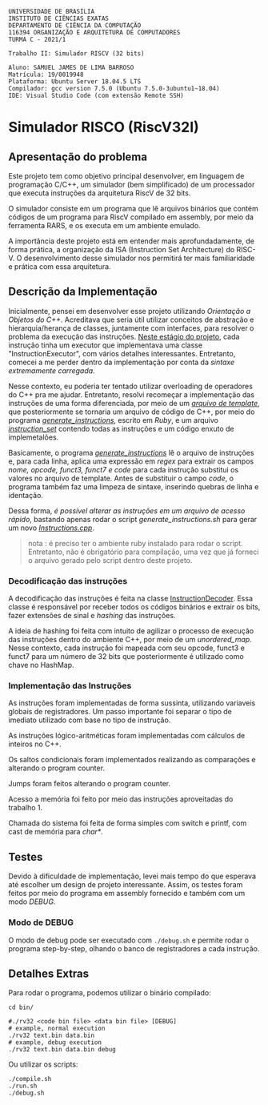 ```
UNIVERSIDADE DE BRASÍLIA
INSTITUTO DE CIÊNCIAS EXATAS 
DEPARTAMENTO DE CIÊNCIA DA COMPUTAÇÃO
116394 ORGANIZAÇÃO E ARQUITETURA DE COMPUTADORES 
TURMA C - 2021/1

Trabalho II: Simulador RISCV (32 bits)

Aluno: SAMUEL JAMES DE LIMA BARROSO
Matrícula: 19/0019948
Plataforma: Ubuntu Server 18.04.5 LTS
Compilador: gcc version 7.5.0 (Ubuntu 7.5.0-3ubuntu1~18.04)
IDE: Visual Studio Code (com extensão Remote SSH)
```

# Simulador RISCO (RiscV32I)

## Apresentação do problema
	
Este projeto tem como objetivo principal desenvolver, em linguagem de programação C/C++, um simulador (bem simplificado) de um processador que executa instruções da arquitetura RiscV de 32 bits. 

O simulador consiste em um programa que lê arquivos binários que contém códigos de um programa para RiscV compilado em assembly, por meio da ferramenta RARS, e os executa em um ambiente emulado.

A importância deste projeto está em entender mais aprofundadamente, de forma prática, a organização da ISA (Instruction Set Architecture) do RISC-V. O desenvolvimento desse simulador nos permitirá ter mais familiaridade e prática com essa arquitetura.

## Descrição da Implementação

Inicialmente, pensei em desenvolver esse projeto utilizando *Orientação a Objetos do C++*. Acreditava que seria útil utilizar conceitos de abstração e hierarquia/herança de classes, juntamente com interfaces, para resolver o problema da execução das instruções. [Neste estágio do projeto](https://github.com/SAMXPS/OAC-UnB/commit/12bb4b92d1f79e17bdb099a2a34838f6270cd76f#diff-ad77bbbac4b34264abae0831a0aa1289bdaa3f76474973f45b810cebe00dbea3), cada instrução tinha um executor que implementava uma classe "InstructionExecutor", com vários detalhes interessantes. Entretanto, comecei a me perder dentro da implementação por conta da *sintaxe extremamente carregada*.

Nesse contexto, eu poderia ter tentado utilizar overloading de operadores do C++ pra me ajudar. Entretanto, resolvi recomeçar a implementação das instruções de uma forma diferenciada, por meio de um [*arquivo de template*](template/instructions.cpp.template), que posteriormente se tornaria um arquivo de código de C++, por meio do programa [*generate_instructions*](template/generate_instructions.rb), escrito em *Ruby*, e um arquivo [*instruction_set*](template/instruction_set) contendo todas as instruções e um código enxuto de implemetalões.

Basicamente, o programa [*generate_instructions*](template/generate_instructions.rb) lê o arquivo de instruções e, para cada linha, aplica uma expressão em *regex* para extrair os campos *nome, opcode, funct3, funct7 e code* para cada instrução substitui os valores no arquivo de template. Antes de substituir o campo *code*, o programa também faz uma limpeza de sintaxe, inserindo quebras de linha e identação.

Dessa forma, *é possível alterar as instruções em um arquivo de acesso rápido*, bastando apenas rodar o script *generate_instructions.sh* para gerar um novo [*Instructions.cpp*](src/Instructions.cpp).
> nota : é preciso ter o ambiente ruby instalado para rodar o script. Entretanto, não é obrigatório para compilação, uma vez que já forneci o arquivo gerado pelo script dentro deste projeto.

### Decodificação das instruções

A decodificação das instruções é feita na classe [InstructionDecoder](src/InstructionDecoder.hpp). Essa classe é responsável por receber todos os códigos binários e extrair os bits, fazer extensões de sinal e *hashing* das instruções.

A ideia de hashing foi feita com intuito de agilizar o processo de execução das instruções dentro do ambiente C++, por meio de um *unordered_map*. Nesse contexto, cada instrução foi mapeada com seu opcode, funct3 e funct7 para um número de 32 bits que posteriormente é utilizado como chave no HashMap.

### Implementação das Instruções

As instruções foram implementadas de forma sussinta, utilizando variaveis globais de registradores. Um passo importante foi separar o tipo de imediato utilizado com base no tipo de instrução.

As instruções lógico-aritméticas foram implementadas com cálculos de inteiros no C++.

Os saltos condicionais foram implementados realizando as comparações e alterando o program counter.

Jumps foram feitos alterando o program counter.

Acesso a memória foi feito por meio das instruções aproveitadas do trabalho 1.

Chamada do sistema foi feita de forma simples com switch e printf, com cast de memória para *char\**.

## Testes

Devido à dificuldade de implementação, levei mais tempo do que esperava até escolher um design de projeto interessante. Assim, os testes foram feitos por meio do programa em assembly fornecido e também com um modo *DEBUG*.

### Modo de DEBUG

O modo de debug pode ser executado com ```./debug.sh``` e permite rodar o programa step-by-step, olhando o banco de registradores a cada instrução.

## Detalhes Extras

Para rodar o programa, podemos utilizar o binário compilado:

```
cd bin/

#./rv32 <code bin file> <data bin file> [DEBUG]
# example, normal execution
./rv32 text.bin data.bin
# example, debug execution
./rv32 text.bin data.bin debug
```

Ou utilizar os scripts:
```
./compile.sh
./run.sh
./debug.sh
```